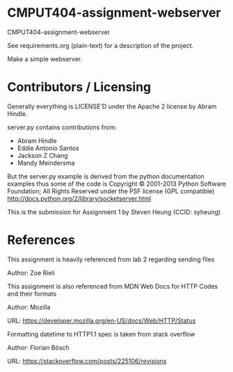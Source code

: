 CMPUT404-assignment-webserver
=============================

CMPUT404-assignment-webserver

See requirements.org (plain-text) for a description of the project.

Make a simple webserver.

Contributors / Licensing
========================

Generally everything is LICENSE'D under the Apache 2 license by Abram Hindle.

server.py contains contributions from:

* Abram Hindle
* Eddie Antonio Santos
* Jackson Z Chang
* Mandy Meindersma 

But the server.py example is derived from the python documentation
examples thus some of the code is Copyright © 2001-2013 Python
Software Foundation; All Rights Reserved under the PSF license (GPL
compatible) http://docs.python.org/2/library/socketserver.html

This is the submission for Assignment 1 by Steven Heung (CCID: syheung)

References
========================

This assignment is heavily referenced from lab 2 regarding sending files

Author: Zoe Rieli

This assignment is also referenced from MDN Web Docs for HTTP Codes and their formats

Author: Mozilla

URL: https://developer.mozilla.org/en-US/docs/Web/HTTP/Status

Formatting datetime to HTTP1.1 spec is taken from stack overflow

Author: Florian Bösch

URL: https://stackoverflow.com/posts/225106/revisions
